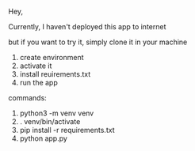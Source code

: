 Hey, 

Currently, I haven't deployed this app to internet

but if you want to try it, simply clone it in your machine

<ol>
  <li>create environment</li>
  <li>activate it</li>
  <li>install reuirements.txt</li>
  <li>run the app</li>
</ol>

commands:

<ol>
  <li>python3 -m venv venv</li>
  <li>. venv/bin/activate</li>
  <li>pip install -r requirements.txt</li>
  <li>python app.py</li>
</ol>

